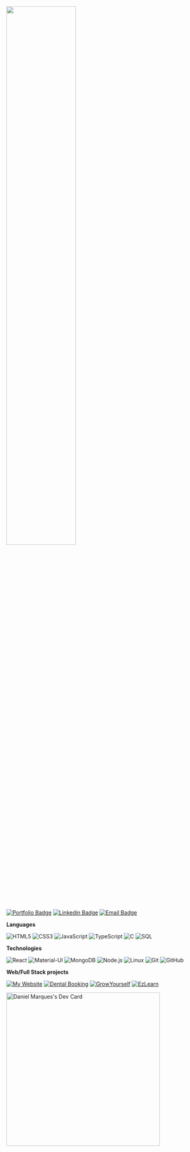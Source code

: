 <img src="https://rishavanand.github.io/static/images/greetings.gif" align="center" style="width: 60%" />


[![Portfolio Badge](https://img.shields.io/badge/-Portfolio-000000?style=for-the-badge&logo=react&logoColor=white)](https://www.dlmarques.com/)
[![Linkedin Badge](https://img.shields.io/badge/-LinkedIn-blue?style=for-the-badge&logo=Linkedin&logoColor=white)](https://www.linkedin.com/in/dlmarques/)
[![Email Badge](https://img.shields.io/badge/-Email-4d0087?style=for-the-badge&logo=protonmail&cacheSeconds=3600&link=mailto:daniel.marquesedigital@gmail.com)](mailto:daniel.marquesedigital@gmail.com)

**Languages**

![HTML5](https://img.shields.io/badge/HTML5-E34F26?style=for-the-badge&logo=html5&logoColor=white)
![CSS3](https://img.shields.io/badge/CSS3-1572B6?style=for-the-badge&logo=css3&logoColor=white)
![JavaScript](https://img.shields.io/badge/JavaScript-323330?style=for-the-badge&logo=javascript&logoColor=F7DF1E)
![TypeScript](https://img.shields.io/badge/TypeScript-007acc?style=for-the-badge&logo=typescript&logoColor=white)
![C](https://img.shields.io/badge/C-00599C?style=for-the-badge&logo=c&logoColor=white)
![SQL](https://img.shields.io/badge/MySQL-00000F?style=for-the-badge&logo=mysql&logoColor=white)

**Technologies**

![React](https://img.shields.io/badge/React-20232A?style=for-the-badge&logo=react&logoColor=61DAFB)
![Material-UI](https://img.shields.io/badge/Material--UI-0081CB?style=for-the-badge&logo=material-ui&logoColor=white)
![MongoDB](https://img.shields.io/badge/MongoDB-white?style=for-the-badge&logo=mongodb&logoColor=4EA94B)
![Node.js](https://img.shields.io/badge/Node.js-339933?style=for-the-badge&logo=nodedotjs&logoColor=white)
![Linux](https://img.shields.io/badge/Linux-FCC624?style=for-the-badge&logo=linux&logoColor=black)
![Git](https://img.shields.io/badge/Git-F05032?style=for-the-badge&logo=git&logoColor=white)
![GitHub](https://img.shields.io/badge/GitHub-100000?style=for-the-badge&logo=github&logoColor=white)

**Web/Full Stack projects**

[![My Website](https://img.shields.io/badge/-🧬&nbsp;&nbsp;My&nbsp;Website-000000?style=flat)](https://github.com/dlmarques/dlmarques.com)
[![Dental Booking](https://img.shields.io/badge/-🔧&nbsp;&nbsp;DentalBooking-000000?style=flat)](https://github.com/dlmarques/DentalBooking)
[![GrowYourself](https://img.shields.io/badge/-🔧&nbsp;&nbsp;GrowYourself-000000?style=flat)](https://github.com/dlmarques/GrowYourself)
[![EzLearn](https://img.shields.io/badge/-🔧&nbsp;&nbsp;EzLearn-000000?style=flat)](https://github.com/dlmarques/ezlearn)

<a href="https://app.daily.dev/dlmarques"><img src="https://api.daily.dev/devcards/ae5e8c26c3f247378f8f816617348ce2.png?r=dsd" width="400" alt="Daniel Marques's Dev Card"/></a>
